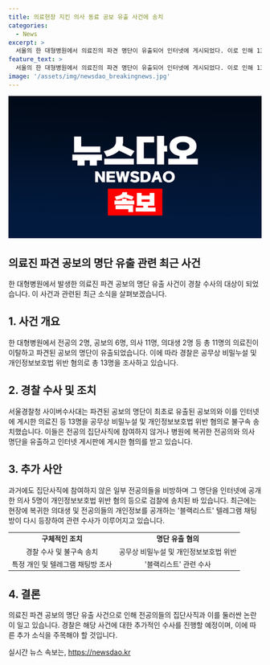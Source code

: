 ```yaml
---
title: 의료현장 지킨 의사 동료 공보 유출 사건에 송치
categories:
  - News
excerpt: >
  서울의 한 대형병원에서 의료진의 파견 명단이 유출되어 인터넷에 게시되었다. 이로 인해 13명의 의사와 의대생이 공무상 비밀누설 및 개인정보보호법 위반 혐의로 송치되었다. 전공의와 의대생들의 명단이 유출된 이유는 동료 공보의에 의한 것으로 밝혀졌다. 이들은 병원에 복귀한 의사들의 명단을 유출하고 인터넷에 공개한 혐의를 받고 있다. 정부는 공백을 채우기 위해 파견된 공보의를 논란 없이 활용하기 위해 노력 중이며, 경찰은 이에 대한 수사를 통해 유포자를 특정하고 방해 행위에 엄중히 대처할 계획이다. 과거에도 비슷한 사례가 있었고, 개인정보를 유출하는 블랙리스트 텔레그램 채팅방도 문제가 되고 있다.
feature_text: >
  서울의 한 대형병원에서 의료진의 파견 명단이 유출되어 인터넷에 게시되었다. 이로 인해 13명의 의사와 의대생이 공무상 비밀누설 및 개인정보보호법 위반 혐의로 송치되었다. 전공의와 의대생들의 명단이 유출된 이유는 동료 공보의에 의한 것으로 밝혀졌다. 이들은 병원에 복귀한 의사들의 명단을 유출하고 인터넷에 공개한 혐의를 받고 있다. 정부는 공백을 채우기 위해 파견된 공보의를 논란 없이 활용하기 위해 노력 중이며, 경찰은 이에 대한 수사를 통해 유포자를 특정하고 방해 행위에 엄중히 대처할 계획이다. 과거에도 비슷한 사례가 있었고, 개인정보를 유출하는 블랙리스트 텔레그램 채팅방도 문제가 되고 있다.
image: '/assets/img/newsdao_breakingnews.jpg'
---
```


<p><img src="/assets/img/newsdao_breakingnews.jpg" alt="koreaapp 속보" /></p>

<h2>의료진 파견 공보의 명단 유출 관련 최근 사건</h2>

<p data-ke-size="size16">한 대형병원에서 발생한 의료진 파견 공보의 명단 유출 사건이 경찰 수사의 대상이 되었습니다. 이 사건과 관련된 최근 소식을 살펴보겠습니다.</p>

<h2 data-ke-size="size26">1. 사건 개요</h2>

<p data-ke-size="size16">한 대형병원에서 전공의 2명, 공보의 6명, 의사 11명, 의대생 2명 등 총 11명의 의료진이 이탈하고 파견된 공보의 명단이 유출되었습니다. 이에 따라 경찰은 공무상 비밀누설 및 개인정보보호법 위반 혐의로 총 13명을 조사하고 있습니다.</p>

<h2 data-ke-size="size26">2. 경찰 수사 및 조치</h2>

<p data-ke-size="size16">서울경찰청 사이버수사대는 파견된 공보의 명단이 최초로 유출된 공보의와 이를 인터넷에 게시한 의료진 등 13명을 공무상 비밀누설 및 개인정보보호법 위반 혐의로 불구속 송치했습니다. 이들은 전공의 집단사직에 참여하지 않거나 병원에 복귀한 전공의와 의사 명단을 유출하고 인터넷 게시판에 게시한 혐의를 받고 있습니다.</p>

<h2 data-ke-size="size26">3. 추가 사안</h2>

<p data-ke-size="size16">과거에도 집단사직에 참여하지 않은 일부 전공의들을 비방하며 그 명단을 인터넷에 공개한 의사 5명이 개인정보보호법 위반 혐의 등으로 검찰에 송치된 바 있습니다. 최근에는 현장에 복귀한 의대생 및 전공의들의 개인정보를 공개하는 '블랙리스트' 텔레그램 채팅방이 다시 등장하여 관련 수사가 이루어지고 있습니다.</p>

<table style="width: 100%;">
<tbody>
<tr>
<td style="text-align: center; height: 17px;"><b>구체적인 조치</b></td>
<td style="text-align: center; height: 17px;"><b>명단 유출 혐의</b></td>
</tr>
<tr>
<td style="text-align: center; height: 17px;">경찰 수사 및 불구속 송치</td>
<td style="text-align: center; height: 17px;">공무상 비밀누설 및 개인정보보호법 위반</td>
</tr>
<tr>
<td style="text-align: center; height: 17px;">특정 개인 및 텔레그램 채팅방 조사</td>
<td style="text-align: center; height: 17px;">'블랙리스트' 관련 수사</td>
</tr>
</tbody>
</table>

<h2 data-ke-size="size26">4. 결론</h2>

<p data-ke-size="size16">의료진 파견 공보의 명단 유출 사건으로 인해 전공의들의 집단사직과 이를 둘러싼 논란이 일고 있습니다. 경찰은 해당 사건에 대한 추가적인 수사를 진행할 예정이며, 이에 따른 추가 소식을 주목해야 할 것입니다.</p>
실시간 뉴스 속보는, <a href="https://newsdao.kr" rel="dofollow">https://newsdao.kr</a>


